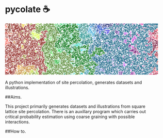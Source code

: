 # pycolate :coffee:

![Banner](https://github.com/Jackbytes/pycolate/blob/main/images/cover_image.png)

A python implementation of site percolation, generates datasets and illustrations.

##Aims.

This project primarily generates datasets and illustrations from square lattice site percolation. There is an auxillary program which carries out critical probability estimation using coarse graining with possible interactions.

##How to.
